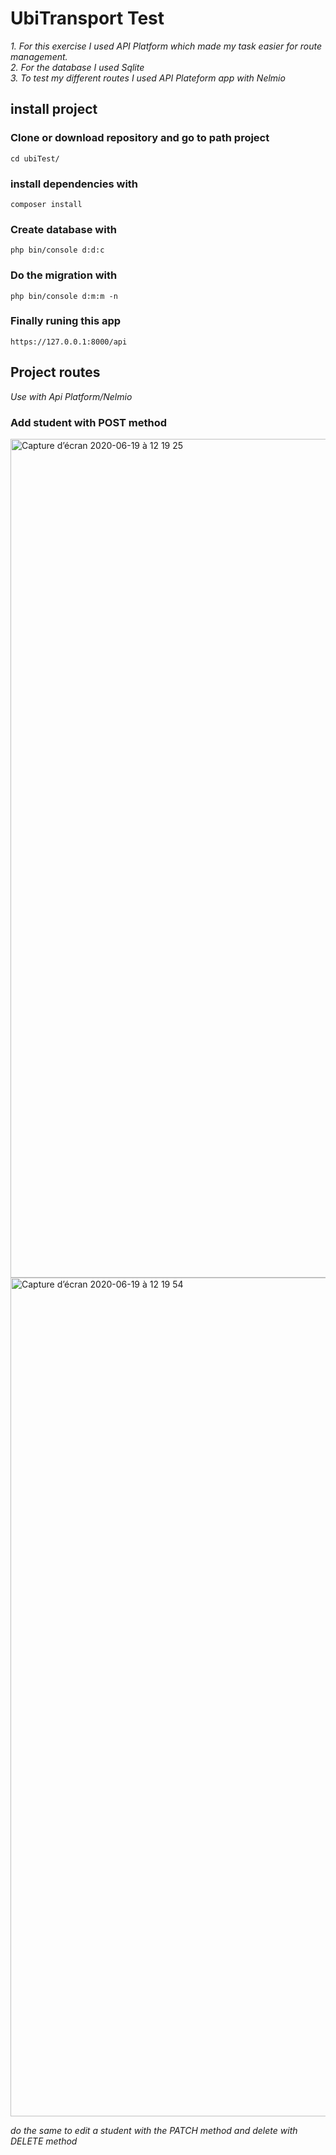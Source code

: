 # UbiTransport Test

*1. For this exercise I used API Platform which made my task easier for route management.*  
*2. For the database I used Sqlite*  
*3. To test my different routes I used API Plateform app with Nelmio*

## install project

### Clone or download repository and go to path project
```
cd ubiTest/
```

### install dependencies with
```
composer install
```
### Create database with 
```
php bin/console d:d:c
```

### Do the migration with 
```
php bin/console d:m:m -n 
```

### Finally runing this app 
```
https://127.0.0.1:8000/api
```

## Project routes
*Use with Api Platform/Nelmio*

### Add student with POST method
<img width="1342" alt="Capture d’écran 2020-06-19 à 12 19 25" src="https://user-images.githubusercontent.com/14937256/85122670-39b73c80-b227-11ea-9266-04e9f541267b.png">  
<img width="1342" alt="Capture d’écran 2020-06-19 à 12 19 54" src="https://user-images.githubusercontent.com/14937256/85122688-43d93b00-b227-11ea-812c-958d3db7c25c.png">


 *do the same to edit a student with the PATCH method and delete with DELETE method*




